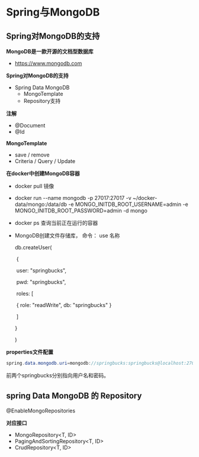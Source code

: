 # Spring与MongoDB

## Spring对MongoDB的支持

**MongoDB是一款开源的文档型数据库**

- https://www.mongodb.com

**Spring对MongoDB的支持**

- Spring Data MongoDB
  - MongoTemplate
  - Repository支持

**注解**

- @Document
- @Id

**MongoTemplate**

- save / remove
- Criteria / Query / Update

**在docker中创建MongoDB容器**

- docker pull 镜像

- docker run --name mongodb -p 27017:27017 -v ~/docker-data/mongo:/data/db -e MONGO_INITDB_ROOT_USERNAME=admin -e MONGO_INITDB_ROOT_PASSWORD=admin -d mongo

- docker ps 查询当前正在运行的容器

- MongoDB创建文件存储库， 命令： use 名称

  db.createUser(

  ​    {

  ​      user: "springbucks",

  ​      pwd: "springbucks",

  ​      roles: [

  ​               { role: "readWrite", db: "springbucks" }

  ​     ]

  }

  )

**properties文件配置**

```java
spring.data.mongodb.uri=mongodb://springbucks:springbucks@localhost:27017/springbucks
```

前两个springbucks分别指向用户名和密码。

## spring Data MongoDB 的 Repository

@EnableMongoRepositories

**对应接口**

- MongoRepository<T, ID>
- PagingAndSortingRepository<T, ID>
- CrudRepository<T, ID>

